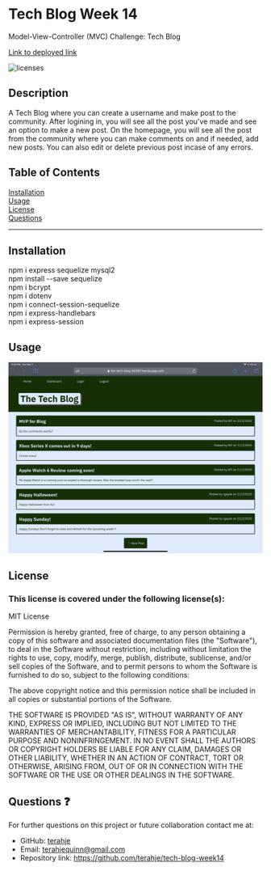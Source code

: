 # Tech Blog Week 14
Model-View-Controller (MVC) Challenge: Tech Blog

[Link to deployed link](https://the-tech-blog-80087.herokuapp.com)


![licenses](https://img.shields.io/badge/License-MIT_License-blue.svg)

## Description
A Tech Blog where you can create a username and make post to the community.  After logining in, you will see all the post you've made and see an option to make a new post.  On the homepage, you will see all the post from the community where you can make comments on and if needed, add new posts.  You can also edit or delete previous post incase of any errors.

## Table of Contents
[Installation](#installation)<br>
[Usage](#usage)<br>
[License](#license)<br>
[Questions](#questions)<br>
***
## Installation
npm i express sequelize mysql2<br>
npm install --save sequelize<br>
npm i bcrypt<br>
npm i dotenv<br>
npm i connect-session-sequelize<br>
npm i express-handlebars<br>
npm i express-session<br>


## Usage
![](/assets/images/screenshot.jpg)

## License
### This license is covered under the following license(s):
MIT License

Permission is hereby granted, free of charge, to any person obtaining a copy
of this software and associated documentation files (the "Software"), to deal
in the Software without restriction, including without limitation the rights
to use, copy, modify, merge, publish, distribute, sublicense, and/or sell
copies of the Software, and to permit persons to whom the Software is
furnished to do so, subject to the following conditions:

The above copyright notice and this permission notice shall be included in all
copies or substantial portions of the Software.

THE SOFTWARE IS PROVIDED "AS IS", WITHOUT WARRANTY OF ANY KIND, EXPRESS OR
IMPLIED, INCLUDING BUT NOT LIMITED TO THE WARRANTIES OF MERCHANTABILITY,
FITNESS FOR A PARTICULAR PURPOSE AND NONINFRINGEMENT. IN NO EVENT SHALL THE
AUTHORS OR COPYRIGHT HOLDERS BE LIABLE FOR ANY CLAIM, DAMAGES OR OTHER
LIABILITY, WHETHER IN AN ACTION OF CONTRACT, TORT OR OTHERWISE, ARISING FROM,
OUT OF OR IN CONNECTION WITH THE SOFTWARE OR THE USE OR OTHER DEALINGS IN THE
SOFTWARE.

## Questions :question:
For further questions on this project or future collaboration contact me at:<br>
* GitHub: [terahje](https://github.com/terahje)
* Email: terahjequinn@gmail.com
* Repository link: https://github.com/terahje/tech-blog-week14
